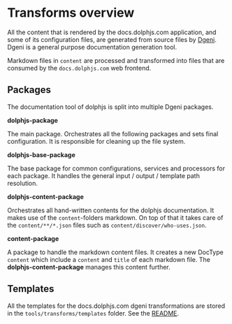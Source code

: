 # Transforms overview

All the content that is rendered by the docs.dolphjs.com application, and some of its
configuration files, are generated from source files by [Dgeni](https://github.com/angular/dgeni).
Dgeni is a general purpose documentation generation tool.

Markdown files in `content` are processed and transformed
into files that are consumed by the `docs.dolphjs.com` web frontend.

## Packages

The documentation tool of dolphjs is split into multiple Dgeni packages.

**dolphjs-package**

The main package. Orchestrates all the following packages and sets
final configuration. It is responsible for cleaning up the file system.

**dolphjs-base-package**

The base package for common configurations, services and processors for
each package. It handles the general input / output / template path resolution.

**dolphjs-content-package**

Orchestrates all hand-written contents for the dolphjs documentation.
It makes use of the `content`-folders markdown. On top of that
it takes care of the `content/**/*.json` files such as `content/discover/who-uses.json`.

**content-package**

A package to handle the markdown content files. It creates a new DocType `content`
which include a `content` and `title` of each markdown file.
The **dolphjs-content-package** manages this content further.

## Templates

All the templates for the docs.dolphjs.com dgeni transformations are stored in the `tools/transforms/templates`
folder. See the [README](./templates/README.md).
